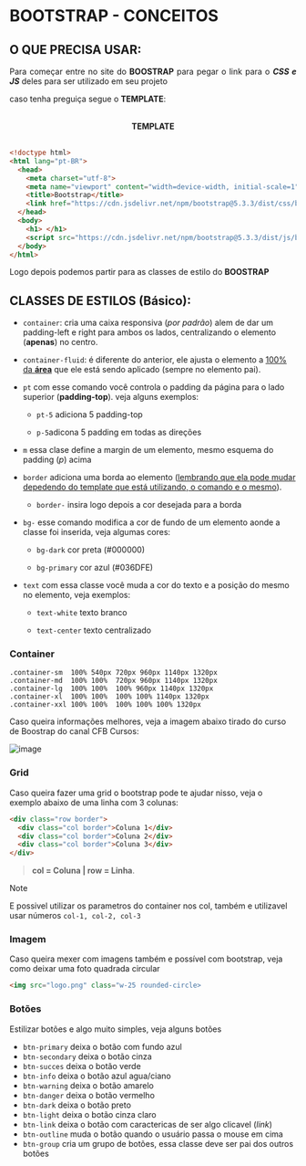 # BOOTSTRAP - CONCEITOS

## O QUE PRECISA USAR:

<p align="justify">Para começar entre no site do <strong>BOOSTRAP</strong> para pegar o link para o <strong><em>CSS e JS</em></strong> deles para ser utilizado em seu projeto</p>

caso tenha preguiça segue o **TEMPLATE**: <br> <br>

<center><strong>TEMPLATE</strong></center> <br>

```html
<!doctype html>
<html lang="pt-BR">
  <head>
    <meta charset="utf-8">
    <meta name="viewport" content="width=device-width, initial-scale=1">
    <title>Bootstrap</title>
    <link href="https://cdn.jsdelivr.net/npm/bootstrap@5.3.3/dist/css/bootstrap.min.css" rel="stylesheet" integrity="sha384-QWTKZyjpPEjISv5WaRU9OFeRpok6YctnYmDr5pNlyT2bRjXh0JMhjY6hW+ALEwIH" crossorigin="anonymous">
  </head>
  <body>
    <h1> </h1>
    <script src="https://cdn.jsdelivr.net/npm/bootstrap@5.3.3/dist/js/bootstrap.bundle.min.js" integrity="sha384-YvpcrYf0tY3lHB60NNkmXc5s9fDVZLESaAA55NDzOxhy9GkcIdslK1eN7N6jIeHz" crossorigin="anonymous"></script>
  </body>
</html>
```

<p align="justify">Logo depois podemos partir para as classes de estilo do <strong>BOOSTRAP</strong></p>

## CLASSES DE ESTILOS (Básico):

- `container`: cria uma caixa responsiva (*por padrão*) alem de dar um padding-left e right para ambos os lados, centralizando o elemento (**apenas**) no centro. <br>

- `container-fluid`: é diferente do anterior, ele ajusta o elemento a <ins>100% da <strong>área</strong></ins> que ele está sendo aplicado (sempre no elemento pai). <br>

- `pt` com esse comando você controla o padding da página para o lado superior (**padding-top**). veja alguns exemplos: <br>

  - `pt-5` adiciona 5 padding-top <br>
  
  - `p-5`adicona 5 padding em todas as direções <br>

- `m` essa clase define a margin de um elemento, mesmo esquema do padding (*p*) acima <br>

- `border` adiciona uma borda ao elemento (<ins>lembrando que ela pode mudar depedendo do template que está utilizando, o comando e o mesmo</ins>).

  - `border-` insira logo depois a cor desejada para a borda

- `bg-` esse comando modifica a cor de fundo de um elemento aonde a classe foi inserida, veja algumas cores:
  - `bg-dark` cor preta (#000000) <br>

  - `bg-primary` cor azul (#036DFE) <br>

- `text` com essa classe você muda a cor do texto e a posição do mesmo no elemento, veja exemplos: <br>

  - `text-white` texto branco <br>

  - `text-center` texto centralizado <br>

### Container
```text
.container-sm  100% 540px 720px 960px 1140px 1320px
.container-md  100% 100%  720px 960px 1140px 1320px
.container-lg  100% 100%  100% 960px 1140px 1320px
.container-xl  100% 100%  100% 100% 1140px 1320px
.container-xxl 100% 100%  100% 100% 100% 1320px
```

Caso queira informações melhores, veja a imagem abaixo tirado do curso de Boostrap do canal CFB Cursos:

![image](https://github.com/user-attachments/assets/4bec1fcf-4aa3-4552-b04b-cbcb7896900e)

### Grid

Caso queira fazer uma grid o bootstrap pode te ajudar nisso, veja o exemplo abaixo de uma linha com 3 colunas:
```html
<div class="row border">
  <div class="col border">Coluna 1</div>
  <div class="col border">Coluna 2</div>
  <div class="col border">Coluna 3</div>
</div>
```

> <strong>col = Coluna | row = Linha</strong>.

> [!NOTE]
> E possivel utilizar os parametros do container nos col, também e utilizavel usar números `col-1, col-2, col-3`

### Imagem

Caso queira mexer com imagens também e possível com bootstrap, veja como deixar uma foto quadrada circular
```html
<img src="logo.png" class="w-25 rounded-circle>
```

### Botões

Estilizar botões e algo muito simples, veja alguns botões

- `btn-primary` deixa o botão com fundo azul
- `btn-secondary` deixa o botão cinza
- `btn-succes` deixa o botão verde
- `btn-info` deixa o botão azul agua/ciano
- `btn-warning` deixa o botão amarelo
- `btn-danger` deixa o botão vermelho
- `btn-dark` deixa o botão preto
- `btn-light` deixa o botão cinza claro
- `btn-link` deixa o botão com caractericas de ser algo clicavel (*link*)
- `btn-outline` muda o botão quando o usuário passa o mouse em cima
- `btn-group` cria um grupo de botões, essa classe deve ser pai dos outros botões
